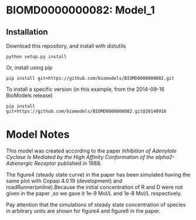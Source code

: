 # BIOMD0000000082: Model_1

## Installation

Download this repository, and install with distutils

`python setup.py install`

Or, install using pip

`pip install git+https://github.com/biomodels/BIOMD0000000082.git`

To install a specific version (in this example, from the 2014-09-16 BioModels release)

`pip install git+https://github.com/biomodels/BIOMD0000000082.git@20140916`


# Model Notes


This model was created according to the paper _Inhibition of Adenylate Cyclase
Is Mediated by the High Affinity Conformation of the alpha2-Adrenergic
Receptor_ published in 1988.

The figure4 (steady state curve) in the paper has been simulated having the
same plot with Copasi 4.0.19 (development) and roadRunner(online).Because the
initial concentration of R and D were not given in the paper ,so we gave it
1e-9 Mol/L and 1e-8 Mol/L respectively.

Pay attention that the simulations of steady state concentration of species in
arbitrary units are shown for figure4 and figure6 in the paper.


